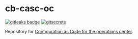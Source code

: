 # cb-casc-oc

[![gitleaks badge](https://img.shields.io/badge/protected%20by-gitleaks-blue)](https://github.com/zricethezav/gitleaks#pre-commit) [![gitsecrets](https://img.shields.io/badge/protected%20by-gitsecrets-blue)](https://github.com/awslabs/git-secrets)

Repository for [Configuration as Code for the operations center](https://docs.cloudbees.com/docs/cloudbees-ci/latest/casc-oc/).
